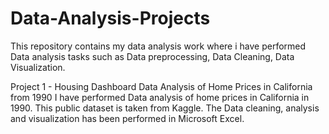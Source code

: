 # Data-Analysis-Projects
This repository contains my data analysis work where i have performed Data analysis tasks such as Data preprocessing, Data Cleaning, Data Visualization.

Project 1 - Housing Dashboard 
Data Analysis of Home Prices in California from 1990
I have performed Data analysis of home prices in California in 1990. This public dataset is taken from Kaggle. The Data cleaning, analysis and visualization has been
performed in Microsoft Excel.
